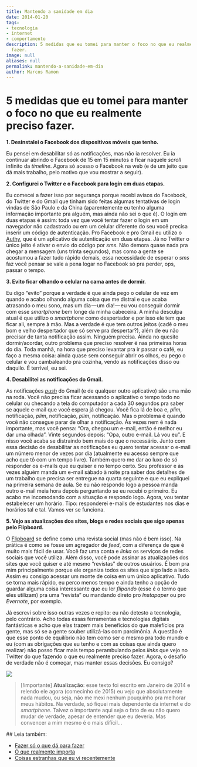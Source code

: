 ```yaml
---
title: Mantendo a sanidade em dia
date: 2014-01-20
tags:
- tecnologia
- internet
- comportamento
description: 5 medidas que eu tomei para manter o foco no que eu realmente preciso
  fazer.
image: null
aliases: null
permalink: mantendo-a-sanidade-em-dia
author: Marcos Ramon
---
```

# 5 medidas que eu tomei para manter o foco no que eu realmente preciso fazer.

**1. Desinstalei o Facebook dos dispositivos móveis que tenho.**

Eu pensei em desabilitar só as notificações, mas não ia resolver. Eu ia continuar abrindo o Facebook de 15 em 15 minutos e ficar naquele _scroll_ infinito da _timeline_. Agora só acesso o Facebook na web (e de um jeito que dá mais trabalho, pelo motivo que vou mostrar a seguir).

**2. Configurei o Twitter e o Facebook para login em duas etapas.**

Eu comecei a fazer isso por segurança porque recebi avisos do Facebook, do Twitter e do Gmail que tinham sido feitas algumas tentativas de login vindas de São Paulo e da China (aparentemente eu tenho alguma informação importante pra alguém, mas ainda não sei o que é). O login em duas etapas é assim: toda vez que você tentar fazer o login em um navegador não cadastrado ou em um celular diferente do seu você precisa inserir um código de autenticação. Pro Facebook e pro Gmail eu utilizo o [Authy](https://www.authy.com/), que é um aplicativo de autenticação em duas etapas. Já no Twitter o único jeito é ativar o envio do código por _sms_. Não demora quase nada pra chegar a mensagem (uns trinta segundos), mas como a gente se acostumou a fazer tudo rápido demais, essa necessidade de esperar o _sms_ faz você pensar se vale a pena logar no Facebook só pra perder, ops, passar o tempo.

**3. Evito ficar olhando o celular na cama antes de dormir.**

Eu digo “evito” porque a verdade é que ainda pego o celular de vez em quando e acabo olhando alguma coisa que me distrai e que acaba atrasando o meu sono, mas um dia — um dia! — eu vou conseguir dormir com esse _smartphone_ bem longe da minha cabeceira. A minha desculpa atual é que utilizo o _smartphone_ como despertador e por isso ele tem que ficar ali, sempre à mão. Mas a verdade é que tem outros jeitos (cadê o meu bom e velho despertador que só serve pra despertar?), além de eu não precisar de tanta notificação assim. Ninguém precisa. Ainda no quesito dormir/acordar, outro problema que preciso resolver é nas primeiras horas do dia. Toda manhã, na hora que preciso levantar pra ir passar o café, eu faço a mesma coisa: ainda quase sem conseguir abrir os olhos, eu pego o celular e vou cambaleando pra cozinha, vendo as notificações disso ou daquilo. É terrível, eu sei.

**4. Desabilitei as notificações do Gmail.**

As notificações [_push_](http://pt.wikipedia.org/wiki/Tecnologia_Push) do Gmail (e de qualquer outro aplicativo) são uma mão na roda. Você não precisa ficar acessando o aplicativo o tempo todo no celular ou checando a tela do computador a cada 30 segundos pra saber se aquele e-mail que você espera já chegou. Você fica lá de boa e, _plim_, notificação, _plim_, notificação, _plim_, notificação. Mas o problema é quando você não consegue parar de olhar a notificação. Às vezes nem é nada importante, mas você pensa: “Ora, chegou um e-mail, então é melhor eu dar uma olhada”. Vinte segundos depois: “Opa, outro e-mail. Lá vou eu”. E nisso você acaba se distraindo bem mais do que o necessário. Junto com essa decisão de desabilitar as notificações eu quero tentar acessar o e-mail um número menor de vezes por dia (atualmente eu acesso sempre que acho que tô com um tempo livre). Também quero me dar ao luxo de só responder os e-mails que eu quiser e no tempo certo. Sou professor e às vezes alguém manda um e-mail sábado à noite pra saber dos detalhes de um trabalho que precisa ser entregue na quarta seguinte e que eu expliquei na primeira semana de aula. Se eu não respondo logo a pessoa manda outro e-mail meia hora depois perguntando se eu recebi o primeiro. Eu acabo me incomodando com a situação e respondo logo. Agora, vou tentar estabelecer um horário. Tipo: responderei e-mails de estudantes nos dias e horários tal e tal. Vamos ver se funciona.

**5. Vejo as atualizações dos sites, blogs e redes sociais que sigo apenas pelo Flipboard.**

O [Flipboard](https://flipboard.com/) se define como uma revista social (mas não é bem isso). Na prática é como se fosse um agregador de _feed_, com a diferença de que é muito mais fácil de usar. Você faz uma conta e _linka_ os serviços de redes sociais que você utiliza. Além disso, você pode assinar as atualizações dos sites que você quiser e até mesmo “revistas” de outros usuários. É bom pra mim principalmente porque ele organiza todos os sites que sigo lado a lado. Assim eu consigo acessar um monte de coisa em um único aplicativo. Tudo se torna mais rápido, eu perco menos tempo e ainda tenho a opção de guardar alguma coisa interessante que eu ler _flipando_ (esse é o termo que eles utilizam) pra uma “revista” ou mandando direto pro _Instapaper_ ou pro _Evernote_, por exemplo.

Já escrevi sobre isso outras vezes e repito: eu não detesto a tecnologia, pelo contrário. Acho todas essas ferramentas e tecnologias digitais fantásticas e acho que elas trazem mais benefícios do que malefícios pra gente, mas só se a gente souber utilizá-las com parcimônia. A questão é que esse ponto de equilíbrio não tem como ser o mesmo pra todo mundo e eu (com as obrigações que eu tenho e com as coisas que ainda quero realizar) não posso ficar mais tempo perambulando pelos _links_ que vejo no Twitter do que fazendo o que eu realmente preciso fazer. Agora, o desafio de verdade não é começar, mas manter essas decisões. Eu consigo?

<img src="/assets/img/mantendo-a-sanidade-em dia-medium.png">

> [!importante] **Atualização**: 
> esse texto foi escrito em Janeiro de 2014 e relendo ele agora (comecinho de 2015) eu vejo que absolutamente nada mudou, ou seja, não me mexi nenhum pouquinho pra melhorar meus hábitos. Na verdade, só fiquei mais dependente da internet e do _smartphone_. Talvez o importante aqui seja o fato de eu não quero mudar de verdade, apesar de entender que eu deveria. Mas convencer a mim mesmo é o mais difícil…


<div class="leia-tambem" markdown="1">
## Leia também:

- <a href="/fazer-so-o-que-da-para-fazer">Fazer só o que dá para fazer</a>
- <a href="/o-que-realmente-importa">O que realmente importa</a>
- <a href="/coisas-estranhas-que-eu-vi-recentemente">Coisas estranhas que eu vi recentemente</a>
</div>